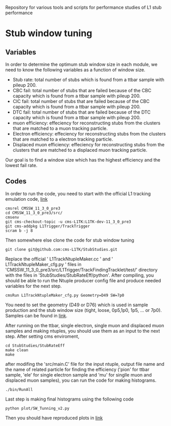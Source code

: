 
Repository for various tools and scripts for performance studies of L1 stub performance

# Stub window tuning

## Variables
In order to determine the optimum stub window size in each module, we need to know the following variables as a function of window size.

- Stub rate: total number of stubs which is found from a ttbar sample with pileup 200.
- CBC fail: total number of stubs that are failed because of the CBC capacity which is found from a ttbar sample with pileup 200.
- CIC fail:  total number of stubs that are failed because of the CBC capacity which is found from a ttbar sample with pileup 200.
- DTC fail:  total number of stubs that are failed because of the DTC capacity which is found from a ttbar sample with pileup 200.
- muon efficiency: effeciency for reconstructing stubs from the clusters that are matched to a muon tracking particle.
- Electron efficiency: effeciency for reconstructing stubs from the clusters that are matched to a electron tracking particle.
- Displaced muon efficiency: effeciency for reconstructing stubs from the clusters that are matched to a displaced muon tracking particle.

Our goal is to find a window size which has the highest efficiency and the lowest fail rate.

## Codes
In order to run the code, you need to start with the official L1 tracking emulation code,
[link](https://twiki.cern.ch/twiki/bin/viewauth/CMS/L1TrackSoftware#Hybrid_L1_tracking_emulation_in)

```
cmsrel CMSSW_11_3_0_pre3
cd CMSSW_11_3_0_pre3/src/
cmsenv 
git cms-checkout-topic -u cms-L1TK:L1TK-dev-11_3_0_pre3
git cms-addpkg L1Trigger/TrackTrigger
scram b -j 8
```
Then somewhere else clone the code for stub window tuning
```
git clone git@github.com:cms-L1TK/StubStudies.git
```

Replace the official ' L1TrackNtupleMaker.cc ' and ' L1TrackNtupleMaker_cfg.py ' files in 'CMSSW_11_3_0_pre3/src/L1Trigger/TrackFindingTracklet/test/' directory with the files in 'StubStudies/StubRateEff/python'. After compiling, you should be able to run the Ntuple producer config file and produce needed variables for the next step. 
```
cmsRun L1TrackNtupleMaker_cfg.py Geometry=D49 SW=7p0
```
You need to set the geometry (D49 or D76) which is used in sample production and the stub window size (tight, loose, 0p5,1p0, 1p5, ... or 7p0). Samples can be found in [link](https://twiki.cern.ch/twiki/bin/view/CMS/L1TrackMC#CMSSW_11_3_0).

After running on the ttbar, single electron, single muon and displaced muon samples and making ntuples, you should use them as an input to the next step.
After setting cms enviroment,
```
cd StubStudies/StubRateEff
make clean
make
```
after modifing the 'src/main.C' file for the input ntuple, output file name and the name of related particle for finding the efficiency ('pion' for ttbar sample, 'ele' for single electron sample and 'mu' for singlle muon and displaced muon samples), you can run the code for making histograms.
```
./bin/RunAll
```

Last step is making final histograms using the following code
```
python plot/SW_Tunning_v2.py
```

Then you should have reproduced plots in [link](https://rgoldouz.web.cern.ch/rgoldouz/MyPlots/L1tracker/16June2021/plot_SW_AllW/)


